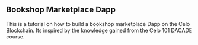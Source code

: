 ## Bookshop Marketplace Dapp
This is a tutorial on how to build a bookshop marketplace Dapp on the Celo Blockchain.
Its inspired by the knowledge gained from the Celo 101 DACADE course.